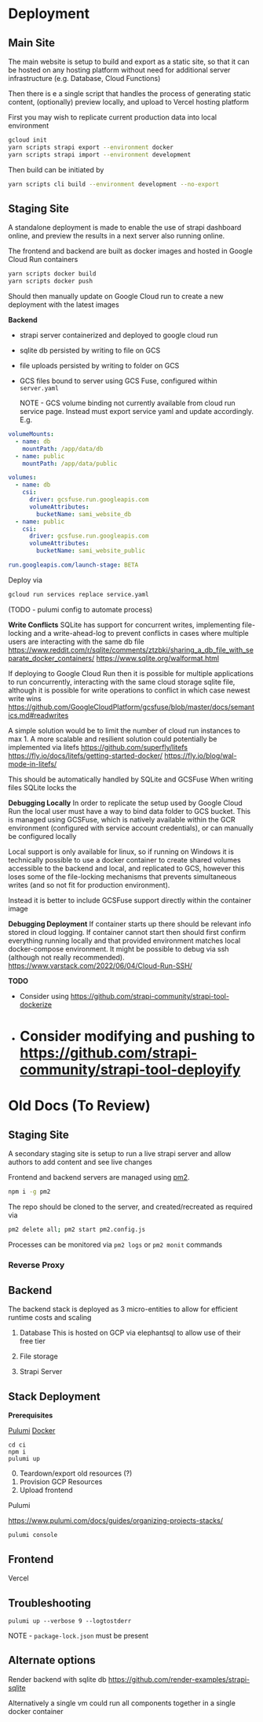 # Deployment

## Main Site

The main website is setup to build and export as a static site, so that it can be hosted on any hosting platform without need for additional server infrastructure (e.g. Database, Cloud Functions)

Then there is e a single script that handles the process of generating static content, (optionally) preview locally, and upload to Vercel hosting platform

First you may wish to replicate current production data into local environment

```sh
gcloud init
yarn scripts strapi export --environment docker
yarn scripts strapi import --environment development

```

Then build can be initiated by

```sh
yarn scripts cli build --environment development --no-export
```

## Staging Site

A standalone deployment is made to enable the use of strapi dashboard online, and preview the results in a next server also running online.

The frontend and backend are built as docker images and hosted in Google Cloud Run containers

```sh
yarn scripts docker build
yarn scripts docker push
```

Should then manually update on Google Cloud run to create a new deployment with the latest images

**Backend**

- strapi server containerized and deployed to google cloud run
- sqlite db persisted by writing to file on GCS
- file uploads persisted by writing to folder on GCS
- GCS files bound to server using GCS Fuse, configured within `server.yaml`

  NOTE - GCS volume binding not currently available from cloud run service page. Instead must export service yaml and update accordingly. E.g.

```yaml
volumeMounts:
  - name: db
    mountPath: /app/data/db
  - name: public
    mountPath: /app/data/public
```

```yaml
volumes:
  - name: db
    csi:
      driver: gcsfuse.run.googleapis.com
      volumeAttributes:
        bucketName: sami_website_db
  - name: public
    csi:
      driver: gcsfuse.run.googleapis.com
      volumeAttributes:
        bucketName: sami_website_public
```

```yaml
run.googleapis.com/launch-stage: BETA
```

Deploy via

```sh
gcloud run services replace service.yaml
```

(TODO - pulumi config to automate process)

**Write Conflicts**
SQLite has support for concurrent writes, implementing file-locking and a write-ahead-log to prevent conflicts in cases where multiple users are interacting with the same db file
https://www.reddit.com/r/sqlite/comments/ztzbki/sharing_a_db_file_with_separate_docker_containers/
https://www.sqlite.org/walformat.html

If deploying to Google Cloud Run then it is possible for multiple applications to run concurrently, interacting with the same cloud storage sqlite file, although it is possible for write operations to conflict in which case newest write wins
https://github.com/GoogleCloudPlatform/gcsfuse/blob/master/docs/semantics.md#readwrites

A simple solution would be to limit the number of cloud run instances to max 1.
A more scalable and resilient solution could potentially be implemented via litefs
https://github.com/superfly/litefs
https://fly.io/docs/litefs/getting-started-docker/
https://fly.io/blog/wal-mode-in-litefs/

This should be automatically handled by SQLite and GCSFuse
When writing files SQLite locks the

**Debugging Locally**
In order to replicate the setup used by Google Cloud Run the local user must have a way to bind data folder to GCS bucket.
This is managed using GCSFuse, which is natively available within the GCR environment (configured with service account credentials), or can manually be configured locally

Local support is only available for linux, so if running on Windows it is technically possible to use a docker container to create shared volumes accessible to the backend and local, and replicated to GCS, however this loses some of the file-locking mechanisms that prevents simultaneous writes (and so not fit for production environment).

Instead it is better to include GCSFuse support directly within the container image

**Debugging Deployment**
If container starts up there should be relevant info stored in cloud logging.
If container cannot start then should first confirm everything running locally and that provided environment matches local docker-compose environment. It might be possible to debug via ssh (although not really recommended).
https://www.varstack.com/2022/06/04/Cloud-Run-SSH/

**TODO**

- Consider using https://github.com/strapi-community/strapi-tool-dockerize
- # Consider modifying and pushing to https://github.com/strapi-community/strapi-tool-deployify

# Old Docs (To Review)

## Staging Site

A secondary staging site is setup to run a live strapi server and allow authors to add content and see live changes

Frontend and backend servers are managed using [pm2](https://pm2.keymetrics.io/docs).

```sh
npm i -g pm2
```

The repo should be cloned to the server, and created/recreated as required via

```sh
pm2 delete all; pm2 start pm2.config.js
```

Processes can be monitored via `pm2 logs` or `pm2 monit` commands

### Reverse Proxy

## Backend

The backend stack is deployed as 3 micro-entities to allow for efficient runtime costs and scaling

1. Database
   This is hosted on GCP via elephantsql to allow use of their free tier

2. File storage

3. Strapi Server

## Stack Deployment

**Prerequisites**

[Pulumi](https://www.pulumi.com/docs/get-started/install/)
[Docker](https://www.docker.com/products/docker-desktop/)

```
cd ci
npm i
pulumi up
```

0. Teardown/export old resources (?)
1. Provision GCP Resources
2. Upload frontend

Pulumi

https://www.pulumi.com/docs/guides/organizing-projects-stacks/

```
pulumi console
```

## Frontend

Vercel

## Troubleshooting

```
pulumi up --verbose 9 --logtostderr
```

NOTE - `package-lock.json` must be present

## Alternate options

Render backend with sqlite db
https://github.com/render-examples/strapi-sqlite

Alternatively a single vm could run all components together in a single docker container
